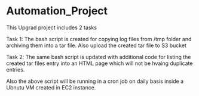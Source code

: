 # Automation_Project
This Upgrad project includes 2 tasks

Task 1:
The bash script is created for copying log files from /tmp folder and archiving them into a tar file. Also upload the created tar file to S3 bucket

Task 2:
The same bash script is updated with additional code for listing the created tar files entry into an HTML page which will not be hvaing duplicate entries.

Also the above script will be running in a cron job on daily basis inside a Ubnutu VM created in EC2 instance.
